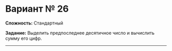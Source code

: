 # Вариант № 26
**Сложность:** Стандартный

**Задание:**  Выделить предпоследнее десятичное число и вычислить сумму его цифр.

---